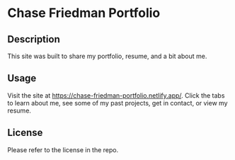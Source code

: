 # Chase Friedman Portfolio

## Description

This site was built to share my portfolio, resume, and a bit about me.


## Usage

Visit the site at https://chase-friedman-portfolio.netlify.app/. Click the tabs to learn about me, see some of my past projects, get in contact, or view my resume.

## License

Please refer to the license in the repo.

